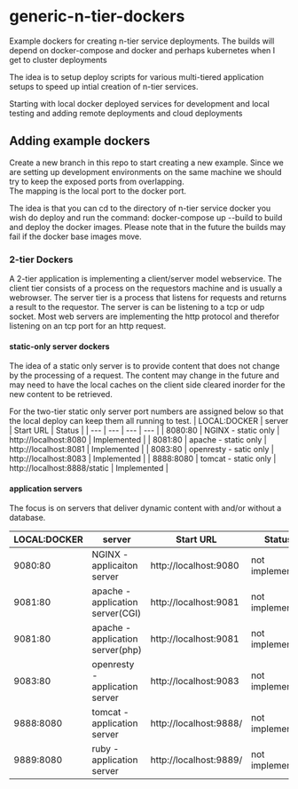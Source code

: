 # generic-n-tier-dockers 
Example dockers for creating n-tier service deployments.  The builds will depend on docker-compose and docker and perhaps kubernetes when I get to cluster deployments

The idea is to setup deploy scripts for various multi-tiered application setups to speed up intial creation of n-tier services.

Starting with local docker deployed services for development and local testing and adding remote deployments and cloud deployments

## Adding example dockers

Create a new branch in this repo to start creating a new example.
Since we are setting up development environments on the same machine we should try to keep the exposed ports from overlapping.  
The mapping is the local port to the docker port.

The idea is that you can cd to the directory of n-tier service docker you wish do deploy and run the command: docker-compose up --build
to build and deploy the docker images.  Please note that in the future the builds may fail if the docker base images move.


### 2-tier Dockers

A 2-tier application is implementing a client/server model webservice.  The client tier consists of a process on the requestors machine and is usually a webrowser.  The server tier is a process that listens for requests and returns a result to the requestor.  The server is can be listening to a tcp or udp socket. Most web servers are implementing the http protocol and therefor listening on an tcp port for an http request.

#### static-only server dockers
The idea of a static only server is to provide content that does not change by the processing of a request.  The content may change in the future and may need to have the local caches on the client side cleared inorder for the new content to be retrieved.

For the two-tier static only server port numbers are assigned below so that the local deploy can keep them all running to test. 
| LOCAL:DOCKER | server |  Start URL | Status |
| --- | --- | --- | --- |
| 8080:80 | NGINX  - static only | http://localhost:8080 | Implemented |
| 8081:80 | apache  - static only | http://localhost:8081 |  Implemented |
| 8083:80 | openresty - satic only | http://localhost:8083 |  Implemented |
| 8888:8080 | tomcat - static only | http://localhost:8888/static |  Implemented |


#### application servers
The focus is on servers that deliver dynamic content with and/or without a database.

| LOCAL:DOCKER | server |  Start URL | Status |
| --- | --- | --- | --- |
| 9080:80 | NGINX  -  applicaiton server | http://localhost:9080 | not implemented |
| 9081:80 | apache  - application server(CGI) | http://localhost:9081 |not implemented |
| 9081:80 | apache  - application server(php) | http://localhost:9081 |not implemented |
| 9083:80 | openresty - application server | http://localhost:9083 |not implemented |
| 9888:8080 | tomcat - application server | http://localhost:9888/ |not implemented |
| 9889:8080 | ruby - application server | http://localhost:9889/ |not implemented |

